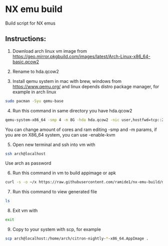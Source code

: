 # NX emu build
Build script for NX emus

## Instructions:
1) Download arch linux vm image from https://geo.mirror.pkgbuild.com/images/latest/Arch-Linux-x86_64-basic.qcow2

2) Rename to hda.qcow2

3) Install qemu system in mac with brew, windows from https://www.qemu.org/ and linux depends distro package manager, for example in arch linux
```bash
sudo pacman -Syu qemu-base
```

4) Run this command in same directory you have hda.qcow2
```bash
qemu-system-x86_64 -smp 4 -m 8G -hda hda.qcow2 -nic user,hostfwd=tcp::22-:22 -nographic
```
You can change amount of cores and ram editing -smp and -m params, if you are on X86_64 system, you can use -enable-kvm

5) Open new terminal and ssh into vm with
```bash
ssh arch@localhost
```
Use arch as password

6) Run this command in vm to build appimage or apk
```bash
curl -s -o ~/x https://raw.githubusercontent.com/ramide1/nx-emu-build/main/build.sh && . ~/x
```

7) Run this command to view generated file
```bash
ls
```

8) Exit vm with
```bash
exit
```

9) Copy to your system with scp, for example
```bash
scp arch@localhost:/home/arch/citron-nightly-*-x86_64.AppImage .
```
